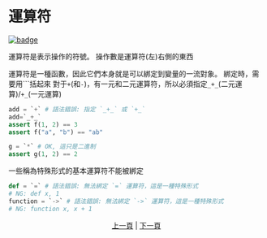 # 運算符

[![badge](https://img.shields.io/endpoint.svg?url=https%3A%2F%2Fgezf7g7pd5.execute-api.ap-northeast-1.amazonaws.com%2Fdefault%2Fsource_up_to_date%3Fowner%3Derg-lang%26repos%3Derg%26ref%3Dmain%26path%3Ddoc/EN/syntax/06_operator.md%26commit_hash%3D06f8edc9e2c0cee34f6396fd7c64ec834ffb5352)](https://gezf7g7pd5.execute-api.ap-northeast-1.amazonaws.com/default/source_up_to_date?owner=erg-lang&repos=erg&ref=main&path=doc/EN/syntax/06_operator.md&commit_hash=06f8edc9e2c0cee34f6396fd7c64ec834ffb5352)

運算符是表示操作的符號。 操作數是運算符(左)右側的東西

運算符是一種函數，因此它們本身就是可以綁定到變量的一流對象。 綁定時，需要用```括起來
對于`+`(和`-`)，有一元和二元運算符，所以必須指定`_+_`(二元運算)/`+_`(一元運算)

```python
add = `+` # 語法錯誤: 指定 `_+_` 或 `+_`
add=`_+_`
assert f(1, 2) == 3
assert f("a", "b") == "ab"

g = `*` # OK, 這只是二進制
assert g(1, 2) == 2
```

一些稱為特殊形式的基本運算符不能被綁定

```python
def = `=` # 語法錯誤: 無法綁定 `=` 運算符，這是一種特殊形式
# NG: def x, 1
function = `->` # 語法錯誤: 無法綁定 `->` 運算符，這是一種特殊形式
# NG: function x, x + 1
```

<p align='center'>
    <a href='./05_builtin_funcs.md'>上一頁</a> | <a href='./07_side_effect.md'>下一頁</a>
</p>
